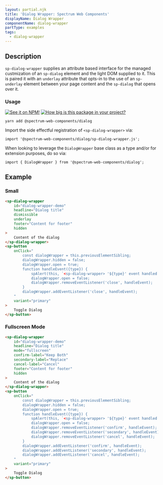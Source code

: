 ```yaml
---
layout: partial.njk
title: 'Dialog Wrapper: Spectrum Web Components'
displayName: Dialog Wrapper
componentName: dialog-wrapper
partType: examples
tags:
  - dialog-wrapper
---
```

## Description

`sp-dialog-wrapper` supplies an attribute based interface for the managed custmization of an `sp-dialog` element and the light DOM supplied to it. This is paired it with an `underlay` attribute that opts-in to the use of an `sp-underlay` element between your page content and the `sp-dialog` that opens over it.

### Usage

[![See it on NPM!](https://img.shields.io/npm/v/@spectrum-web-components/dialog?style=for-the-badge)](https://www.npmjs.com/package/@spectrum-web-components/dialog)
[![How big is this package in your project?](https://img.shields.io/bundlephobia/minzip/@spectrum-web-components/dialog?style=for-the-badge)](https://bundlephobia.com/result?p=@spectrum-web-components/dialog)

```
yarn add @spectrum-web-components/dialog
```

Import the side effectful registration of `<sp-dialog-wrapper>` via:

```
import '@spectrum-web-components/dialog/sp-dialog-wrapper.js';
```

When looking to leverage the `DialogWrapper` base class as a type and/or for extension purposes, do so via:

```
import { DialogWrapper } from '@spectrum-web-components/dialog';
```

## Example

### Small

```html
<sp-dialog-wrapper
    id="dialog-wrapper-demo"
    headline="Dialog title"
    dismissible
    underlay
    footer="Content for footer"
    hidden
>
    Content of the dialog
</sp-dialog-wrapper>
<sp-button
    onClick="
        const dialogWrapper = this.previousElementSibling;
        dialogWrapper.hidden = false;
        dialogWrapper.open = true;
        function handleEvent({type}) {
            spAlert(this, `<sp-dialog-wrapper> '${type}' event handled.`);
            dialogWrapper.open = false;
            dialogWrapper.removeEventListener('close', handleEvent);
        }
        dialogWrapper.addEventListener('close', handleEvent);
    "
    variant="primary"
>
    Toggle Dialog
</sp-button>
```

### Fullscreen Mode

```html
<sp-dialog-wrapper
    id="dialog-wrapper-demo"
    headline="Dialog title"
    mode="fullscreen"
    confirm-label="Keep Both"
    secondary-label="Replace"
    cancel-label="Cancel"
    footer="Content for footer"
    hidden
>
    Content of the dialog
</sp-dialog-wrapper>
<sp-button
    onClick="
        const dialogWrapper = this.previousElementSibling;
        dialogWrapper.hidden = false;
        dialogWrapper.open = true;
        function handleEvent({type}) {
            spAlert(this, `<sp-dialog-wrapper> '${type}' event handled.`);
            dialogWrapper.open = false;
            dialogWrapper.removeEventListener('confirm', handleEvent);
            dialogWrapper.removeEventListener('secondary', handleEvent);
            dialogWrapper.removeEventListener('cancel', handleEvent);
        }
        dialogWrapper.addEventListener('confirm', handleEvent);
        dialogWrapper.addEventListener('secondary', handleEvent);
        dialogWrapper.addEventListener('cancel', handleEvent);
    "
    variant="primary"
>
    Toggle Dialog
</sp-button>
```
